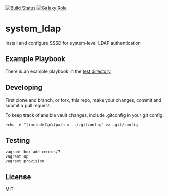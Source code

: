 [![Build Status](https://travis-ci.org/fireeye-ops/ansible-role-system_ldap.svg?branch=master)](https://travis-ci.org/fireeye-ops/ansible-role-system_ldap)
[![Galaxy Role](https://img.shields.io/badge/ansible--galaxy-system_ldap-blue.svg)](https://galaxy.ansible.com/fireeye-ops/system_ldap/)

system_ldap
=========

Install and configure SSSD for system-level LDAP authentication

Example Playbook
----------------

There is an example playbook in the [test directory](tests/)

Developing
----------

First clone and branch, or fork, this repo, make your changes, commit and submit
a pull request.

To keep track of ansible vault changes, include .gitconfig in your git config:

    echo -e "[include]\n\tpath = ../.gitconfig" >> .git/config

Testing
-------

    vagrant box add centos/7
    vagrant up
    vagrant provision

License
-------

MIT
